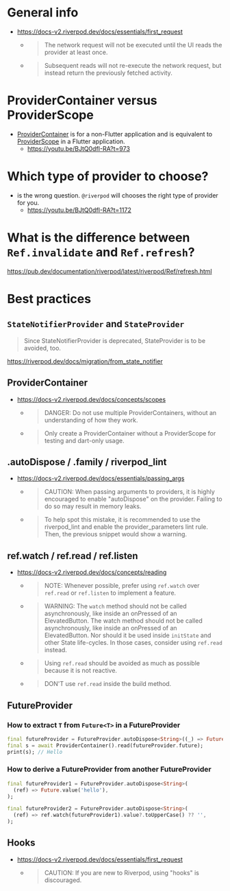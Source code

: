 # General info
- https://docs-v2.riverpod.dev/docs/essentials/first_request
  - > The network request will not be executed until the UI reads the provider at least once.
  - > Subsequent reads will not re-execute the network request, but instead return the previously fetched activity.

# ProviderContainer versus ProviderScope
- [ProviderContainer](https://pub.dev/documentation/riverpod/latest/riverpod/ProviderContainer-class.html) is for a non-Flutter application and is equivalent to [ProviderScope](https://pub.dev/documentation/flutter_riverpod/latest/flutter_riverpod/ProviderScope-class.html) in a Flutter application.
  - https://youtu.be/BJtQ0dfI-RA?t=973

# Which type of provider to choose?
- is the wrong question. `@riverpod` will chooses the right type of provider for you.
  - https://youtu.be/BJtQ0dfI-RA?t=1172

# What is the difference between `Ref.invalidate` and `Ref.refresh`?
https://pub.dev/documentation/riverpod/latest/riverpod/Ref/refresh.html

# Best practices
## `StateNotifierProvider` and `StateProvider`
> Since StateNotifierProvider is deprecated, StateProvider is to be avoided, too.

https://riverpod.dev/docs/migration/from_state_notifier

## ProviderContainer
- https://docs-v2.riverpod.dev/docs/concepts/scopes
  - > DANGER: Do not use multiple ProviderContainers, without an understanding of how they work.
  - > Only create a ProviderContainer without a ProviderScope for testing and dart-only usage.
## .autoDispose / .family / riverpod_lint
- https://docs-v2.riverpod.dev/docs/essentials/passing_args
  - > CAUTION: When passing arguments to providers, it is highly encouraged to enable "autoDispose" on the provider. Failing to do so may result in memory leaks.
  - > To help spot this mistake, it is recommended to use the riverpod_lint and enable the provider_parameters lint rule. Then, the previous snippet would show a warning.
## ref.watch / ref.read / ref.listen
- https://docs-v2.riverpod.dev/docs/concepts/reading
  - > NOTE: Whenever possible, prefer using `ref.watch` over `ref.read` or `ref.listen` to implement a feature.
  - > WARNING: The `watch` method should not be called asynchronously, like inside an onPressed of an ElevatedButton. The watch method should not be called asynchronously, like inside an onPressed of an ElevatedButton. Nor should it be used inside `initState` and other State life-cycles. In those cases, consider using `ref.read` instead.
  - > Using `ref.read` should be avoided as much as possible because it is not reactive.
  - > DON'T use `ref.read` inside the build method.

## FutureProvider
### How to extract `T` from `Future<T>` in a FutureProvider
```dart
final futureProvider = FutureProvider.autoDispose<String>((_) => Future.value('Hello'));
final s = await ProviderContainer().read(futureProvider.future);
print(s); // Hello
```

### How to derive a FutureProvider from another FutureProvider
```dart
final futureProvider1 = FutureProvider.autoDispose<String>(
  (ref) => Future.value('hello'),
);

final futureProvider2 = FutureProvider.autoDispose<String>(
  (ref) => ref.watch(futureProvider1).value?.toUpperCase() ?? '',
);
```

## Hooks
- https://docs-v2.riverpod.dev/docs/essentials/first_request
  - > CAUTION: If you are new to Riverpod, using "hooks" is discouraged.
